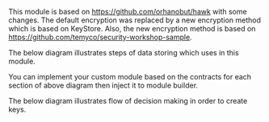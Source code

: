 This module is based on https://github.com/orhanobut/hawk with some changes. The default encryption was replaced by a new encryption method which is based on KeyStore.
Also, the new encryption method is based on https://github.com/temyco/security-workshop-sample.

The below diagram illustrates steps of data storing which uses in this module.

You can implement your custom module based on the contracts for each section of above diagram then inject it to module builder.

The below diagram illustrates flow of decision making in order to create keys.
